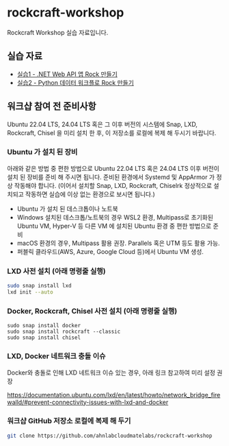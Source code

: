 # rockcraft-workshop

Rockcraft Workshop 실습 자료입니다.

## 실습 자료
- [실습1 - .NET Web API 앱 Rock 만들기](./dotnet-webapi/README.md)
- [실습2 - Python 데이터 워크플로 Rock 만들기](./python-workflow/README.md)

## 워크샵 참여 전 준비사항

Ubuntu 22.04 LTS, 24.04 LTS 혹은 그 이후 버전의 시스템에 Snap, LXD, Rockcraft, Chisel 을 미리 설치 한 후, 이 저장소를 로컬에 복제 해 두시기 바랍니다.

### Ubuntu 가 설치 된 장비
아래와 같은 방법 중 편한 방법으로 Ubuntu 22.04 LTS 혹은 24.04 LTS 이후 버전이 설치 된 장비를 준비 해 주시면 됩니다. 준비된 환경에서 Systemd 및 AppArmor 가 정상 작동해야 합니다. (이어서 설치할 Snap, LXD, Rockcraft, Chiselrk 정상적으로 설치되고 작동하면 실습에 이상 없는 환경으로 보시면 됩니다.)

- Ubuntu 가 설치 된 데스크톱이나 노트북
- Windows 설치된 데스크톱/노트북의 경우 WSL2 환경, Multipass로 초기화된 Ubuntu VM, Hyper-V 등 다른 VM 에 설치된 Ubuntu 환경 중 편한 방법으로 준비
- macOS 환경의 경우, Multipass 활용 권장. Parallels 혹은 UTM 등도 활용 가능.
- 퍼블릭 클라우드(AWS, Azure, Google Cloud 등)에서 Ubuntu VM 생성.

### LXD 사전 설치 (아래 명령줄 실행)
```bash
sudo snap install lxd
lxd init --auto
```
### Docker, Rockcraft, Chisel 사전 설치 (아래 명령줄 실행)
```
sudo snap install docker
sudo snap install rockcraft --classic
sudo snap install chisel
```
### LXD, Docker 네트워크 충돌 이슈
Docker와 충돌로 인해 LXD 네트워크 이슈 있는 경우, 아래 링크 참고하여 미리 설정 권장

https://documentation.ubuntu.com/lxd/en/latest/howto/network_bridge_firewalld/#prevent-connectivity-issues-with-lxd-and-docker 

### 워크샵 GitHub 저장소 로컬에 복제 해 두기
```bash
git clone https://github.com/ahnlabcloudmatelabs/rockcraft-workshop 
```